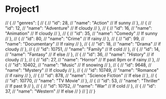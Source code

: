# Project1
// {
// "genres": [
//     {
//         "id": 28,
//         "name": "Action"
            // If sunny
//     },
//     {
//         "id": 12,
//         "name": "Adventure"
            // If cloudy
//     },
//     {
//         "id": 16,
//         "name": "Animation"
            // If cloudy
//     },
//     {
//         "id": 35,
//         "name": "Comedy"
            // If sunny
//     },
//     {
//         "id": 80,
//         "name": "Crime"
            // If rainy 
//     },
//     {
//         "id": 99,
//         "name": "Documentary"
            // If rainy
//     },
//     {
//         "id": 18,
//         "name": "Drama"
            // if cloudy
//     },
//     {
//         "id": 10751,
//         "name": "Family"
            // If cold
//     },
//     {
//         "id": 14,
//         "name": "Fantasy"
            // if else
//     },
//     {
//         "id": 36,
//         "name": "History"
            // if cloudy
//     },
//     {
//         "id": 27,
//         "name": "Horror"
            // If past 9pm or if rainy
//     },
//     {
//         "id": 10402,
//         "name": "Music"
            // If snowing
//     },
//     {
//         "id": 9648,
//         "name": "Mystery"
            // If cloudy
//     },
//     {
//         "id": 10749,
//         "name": "Romance"
            // if rainy
//     },
//     {
//         "id": 878,
//         "name": "Science Fiction"
            // If else
//     },
//     {
//         "id": 10770,
//         "name": "TV Movie"
//     },
//     {
//         "id": 53,
//         "name": "Thriller"
            // If past 9
//     },
//     {
//         "id": 10752,
//         "name": "War"
            // If cold
//     },
//     {
//         "id": 37,
//         "name": "Western"
            // If else
//     }
// ]
// }